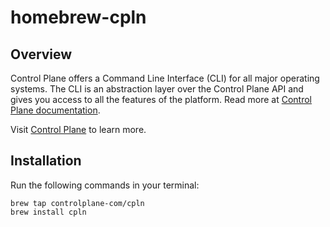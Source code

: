 # homebrew-cpln

## Overview
Control Plane offers a Command Line Interface (CLI) for all major operating systems. The CLI is an abstraction layer over the Control Plane API and gives you access to all the features of the platform. Read more at [Control Plane documentation](https://docs.controlplane.com/reference/cli).

Visit [Control Plane](https://controlplane.com) to learn more.

## Installation

Run the following commands in your terminal:

```
brew tap controlplane-com/cpln
brew install cpln
```
